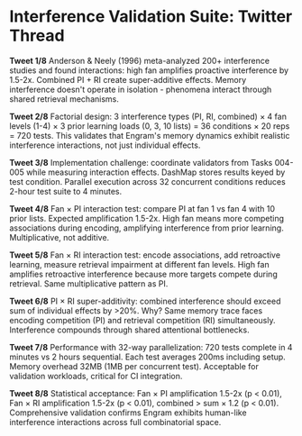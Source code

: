 # Interference Validation Suite: Twitter Thread

**Tweet 1/8**
Anderson & Neely (1996) meta-analyzed 200+ interference studies and found interactions: high fan amplifies proactive interference by 1.5-2x. Combined PI + RI create super-additive effects. Memory interference doesn't operate in isolation - phenomena interact through shared retrieval mechanisms.

**Tweet 2/8**
Factorial design: 3 interference types (PI, RI, combined) × 4 fan levels (1-4) × 3 prior learning loads (0, 3, 10 lists) = 36 conditions × 20 reps = 720 tests. This validates that Engram's memory dynamics exhibit realistic interference interactions, not just individual effects.

**Tweet 3/8**
Implementation challenge: coordinate validators from Tasks 004-005 while measuring interaction effects. DashMap stores results keyed by test condition. Parallel execution across 32 concurrent conditions reduces 2-hour test suite to 4 minutes.

**Tweet 4/8**
Fan × PI interaction test: compare PI at fan 1 vs fan 4 with 10 prior lists. Expected amplification 1.5-2x. High fan means more competing associations during encoding, amplifying interference from prior learning. Multiplicative, not additive.

**Tweet 5/8**
Fan × RI interaction test: encode associations, add retroactive learning, measure retrieval impairment at different fan levels. High fan amplifies retroactive interference because more targets compete during retrieval. Same multiplicative pattern as PI.

**Tweet 6/8**
PI × RI super-additivity: combined interference should exceed sum of individual effects by >20%. Why? Same memory trace faces encoding competition (PI) and retrieval competition (RI) simultaneously. Interference compounds through shared attentional bottlenecks.

**Tweet 7/8**
Performance with 32-way parallelization: 720 tests complete in 4 minutes vs 2 hours sequential. Each test averages 200ms including setup. Memory overhead 32MB (1MB per concurrent test). Acceptable for validation workloads, critical for CI integration.

**Tweet 8/8**
Statistical acceptance: Fan × PI amplification 1.5-2x (p < 0.01), Fan × RI amplification 1.5-2x (p < 0.01), combined > sum × 1.2 (p < 0.01). Comprehensive validation confirms Engram exhibits human-like interference interactions across full combinatorial space.
